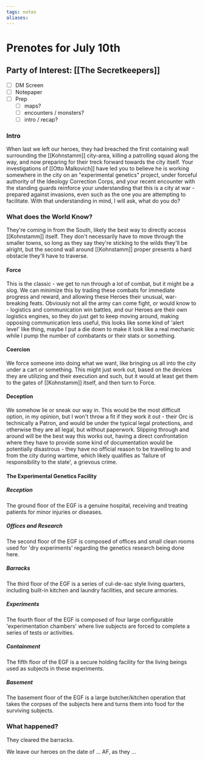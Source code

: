 ```yaml
---
tags: notes
aliases:
---
```


# Prenotes for July 10th
## Party of Interest: [[The Secretkeepers]]
- [ ] DM Screen
- [ ] Notepaper
- [ ] Prep
	- [ ] maps?
	- [ ] encounters / monsters?
	- [ ] intro / recap?

### Intro

When last we left our heroes, they had breached the first containing wall surrounding the [[Kohnstamm]] city-area, killing a patrolling squad along the way, and now preparing for their treck forward towards the city itself. Your investigations of [[Otto Malkovich]] have led you to believe he is working somewhere in the city on an "experimental genetics" project, under forceful authority of the Ideology Correction Corps, and your recent encounter with the standing guards reinforce your understanding that this is a city at war - prepared against invasions, even such as the one you are attempting to facilitate. With that understanding in mind, I will ask, what do you do?

### What does the World Know?
They're coming in from the South, likely the best way to directly access [[Kohnstamm]] itself. They don't necessarily have to move through the smaller towns, so long as they say they're sticking to the wilds they'll be alright, but the second wall around [[Kohnstamm]] proper presents a hard obstacle they'll have to traverse.

#### Force
This is the classic - we get to run through a lot of combat, but it might be a slog. We can minimize this by trading these combats for immediate progress and reward, and allowing these Heroes their unusual, war-breaking feats. Obviously not all the army can come fight, or would know to - logistics and communication win battles, and our Heroes are their own logistics engines, so they do just get to keep moving around, making opposing communication less useful, this looks like some kind of 'alert level' like thing, maybe I put a die down to make it look like a real mechanic while I pump the number of combatants or their stats or something.
#### Coercion
We force someone into doing what we want, like bringing us all into the city under a cart or something. This might just work out, based on the devices they are utilizing and their execution and such, but it would at least get them to the gates of [[Kohnstamm]] itself, and then turn to Force.
#### Deception
We somehow lie or sneak our way in. This would be the most difficult option, in my opinion, but I won't throw a fit if they work it out - their Orc is technically a Patron, and would be under the typical legal protections, and otherwise they are all legal, but without paperwork. Slipping through and around will be the best way this works out, having a direct confrontation where they have to provide some kind of documentation would be potentially disastrous - they have no official reason to be travelling to and from the city during wartime, which likely qualifies as 'failure of responsibility to the state', a grievous crime.

#### The Experimental Genetics Facility
##### Reception
The ground floor of the EGF is a genuine hospital, receiving and treating patients for minor injuries or diseases.

##### Offices and Research
The second floor of the EGF is composed of offices and small clean rooms used for 'dry experiments' regarding the genetics research being done here.

##### Barracks
The third floor of the EGF is a series of cul-de-sac style living quarters, including built-in kitchen and laundry facilities, and secure armories. 

##### Experiments
The fourth floor of the EGF is composed of four large configurable 'experimentation chambers' where live subjects are forced to complete a series of tests or activities.

##### Containment
The fifth floor of the EGF is a secure holding facility for the living beings used as subjects in these experiments.

##### Basement
The basement floor of the EGF is a large butcher/kitchen operation that takes the corpses of the subjects here and turns them into food for the surviving subjects.

### What happened?

They cleared the barracks.

We leave our heroes on the date of ... AF, as they ...